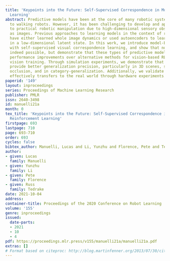 ```yaml
---
title: 'Keypoints into the Future: Self-Supervised Correspondence in Model-Based Reinforcement
  Learning'
abstract: Predictive models have been at the core of many robotic systems, from quadrotors
  to walking robots. However, it has been challenging to develop and apply such models
  to practical robotic manipulation due to high-dimensional sensory observations such
  as images. Previous approaches to learning models in the context of robotic manipulation
  have either learned whole image dynamics or used autoencoders to learn dynamics
  in a low-dimensional latent state. In this work, we introduce model-based prediction
  with self-supervised visual correspondence learning, and show that not only is this
  indeed possible, but demonstrate that these types of predictive models show compelling
  performance improvements over alternative methods for vision-based RL with autoencoder-type
  vision training. Through simulation experiments, we demonstrate that our models
  provide better generalization precision, particularly in 3D scenes, scenes involving
  occlusion, and in category-generalization. Additionally, we validate that our method
  effectively transfers to the real world through hardware experiments. https://sites.google.com/view/keypointsintothefuture
paperid: '149'
layout: inproceedings
series: Proceedings of Machine Learning Research
publisher: PMLR
issn: 2640-3498
id: manuelli21a
month: 0
tex_title: 'Keypoints into the Future: Self-Supervised Correspondence in Model-Based
  Reinforcement Learning'
firstpage: 693
lastpage: 710
page: 693-710
order: 693
cycles: false
bibtex_author: Manuelli, Lucas and Li, Yunzhu and Florence, Pete and Tedrake, Russ
author:
- given: Lucas
  family: Manuelli
- given: Yunzhu
  family: Li
- given: Pete
  family: Florence
- given: Russ
  family: Tedrake
date: 2021-10-04
address:
container-title: Proceedings of the 2020 Conference on Robot Learning
volume: '155'
genre: inproceedings
issued:
  date-parts:
  - 2021
  - 10
  - 4
pdf: https://proceedings.mlr.press/v155/manuelli21a/manuelli21a.pdf
extras: []
# Format based on citeproc: http://blog.martinfenner.org/2013/07/30/citeproc-yaml-for-bibliographies/
---
```

